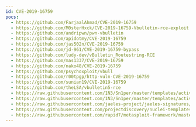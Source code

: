 ```yaml
---
id: CVE-2019-16759
pocs:
  - https://github.com/FarjaalAhmad/CVE-2019-16759
  - https://github.com/M0sterHxck/CVE-2019-16759-Vbulletin-rce-exploit
  - https://github.com/andripwn/pwn-vbulletin
  - https://github.com/apidotmy/CVE-2019-16759
  - https://github.com/jas502n/CVE-2019-16759
  - https://github.com/jd-961/CVE-2019-16759-bypass
  - https://github.com/ludy-dev/vBulletin_Routestring-RCE
  - https://github.com/mas1337/CVE-2019-16759
  - https://github.com/nako48/CVE-2019-16759
  - https://github.com/psychoxploit/vbull
  - https://github.com/r00tpgp/http-vuln-CVE-2019-16759
  - https://github.com/sunian19/CVE-2019-16759
  - https://github.com/theLSA/vbulletin5-rce
  - https://raw.githubusercontent.com/1N3/Sn1per/master/templates/active/CVE-2019-16759_-_vBulletin_5.x_0-Day_Pre-Auth_Remote_Command_Execution.sh
  - https://raw.githubusercontent.com/1N3/Sn1per/master/templates/active/CVE-2019-16759_-_vBulletin_5.x_0-Day_Pre-Auth_Remote_Command_Execution_Bypass.sh
  - https://raw.githubusercontent.com/jaeles-project/jaeles-signatures/master/cves/vbulletin-rce-cve-2019-16759.yaml
  - https://raw.githubusercontent.com/projectdiscovery/nuclei-templates/master/cves/CVE-2019-16759.yaml
  - https://raw.githubusercontent.com/rapid7/metasploit-framework/master/modules/exploits/multi/http/vbulletin_widgetconfig_rce.rb
---
```

